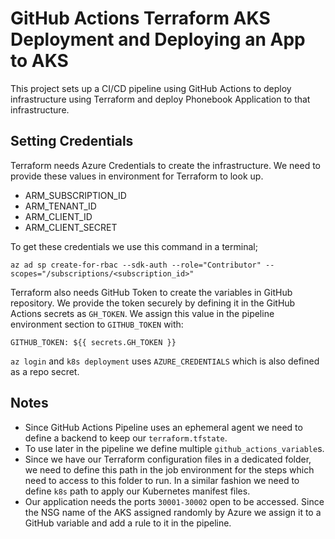 # GitHub Actions Terraform AKS Deployment and Deploying an App to AKS
This project sets up a CI/CD pipeline using GitHub Actions to deploy infrastructure using Terraform and deploy Phonebook Application to that infrastructure.

## Setting Credentials

Terraform needs Azure Credentials to create the infrastructure. We need to provide these values in environment for Terraform to look up.
- ARM_SUBSCRIPTION_ID
- ARM_TENANT_ID
- ARM_CLIENT_ID
- ARM_CLIENT_SECRET

To get these credentials we use this command in a terminal;
```
az ad sp create-for-rbac --sdk-auth --role="Contributor" --scopes="/subscriptions/<subscription_id>"
```

Terraform also needs GitHub Token to create the variables in GitHub repository. We provide the token securely by defining it in the GitHub Actions secrets as `GH_TOKEN`. We assign this value in the pipeline environment section to `GITHUB_TOKEN` with:
```
GITHUB_TOKEN: ${{ secrets.GH_TOKEN }}
```

`az login` and `k8s deployment` uses `AZURE_CREDENTIALS` which is also defined as a repo secret.

## Notes

- Since GitHub Actions Pipeline uses an ephemeral agent we need to define a backend to keep our `terraform.tfstate`.
- To use later in the pipeline we define multiple `github_actions_variable`s.
- Since we have our Terraform configuration files in a dedicated folder, we need to define this path in the job environment for the steps which need to access to this folder to run. In a similar fashion we need to define `k8s` path to apply our Kubernetes manifest files.
- Our application needs the ports `30001-30002` open to be accessed. Since the NSG name of the AKS assigned randomly by Azure we assign it to a GitHub variable and add a rule to it in the pipeline.
